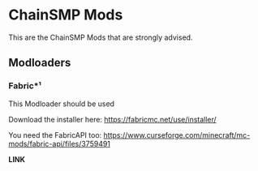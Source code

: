 # ChainSMP Mods
This are the ChainSMP Mods that are strongly advised.
## Modloaders
### Fabric*¹
This Modloader should be used

Download the installer here:
https://fabricmc.net/use/installer/

You need the FabricAPI too:
https://www.curseforge.com/minecraft/mc-mods/fabric-api/files/3759491

**LINK**
